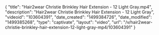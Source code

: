 {
    "title": "Hair2wear Christie Brinkley Hair Extension - 12 Light Gray.mp4",
    "description": "Hair2wear Christie Brinkley Hair Extension - 12 Light Gray",
    "videoid": "103604391",
    "date_created": "1499384726",
    "date_modified": "1499385268",
    "type": "captivate",
    "layout": "video",
    "url": "\/v\/hair2wear-christie-brinkley-hair-extension-12-light-gray-mp4\/103604391"
}